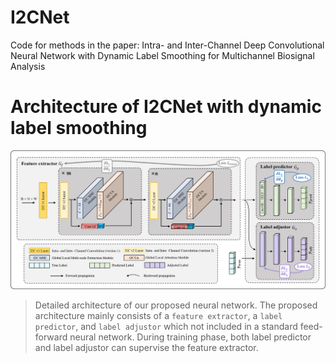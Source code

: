 # I2CNet
Code for methods in the paper: Intra- and Inter-Channel Deep Convolutional Neural Network with Dynamic Label Smoothing for Multichannel Biosignal Analysis
# Architecture of I2CNet with dynamic label smoothing
![overall structure](fig/fig1.png)
>Detailed architecture of our proposed neural network. The proposed architecture mainly consists of a `feature extractor`, a `label predictor`, and `label adjustor` which not included in a standard feed-forward neural network. During training phase, both label predictor and label adjustor can supervise the feature extractor.
